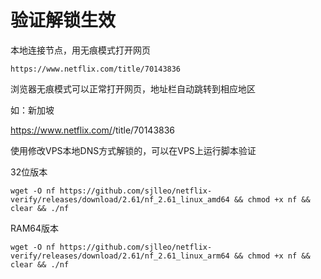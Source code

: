 # 验证解锁生效

本地连接节点，用无痕模式打开网页 
``` url
https://www.netflix.com/title/70143836
```
浏览器无痕模式可以正常打开网页，地址栏自动跳转到相应地区

如：新加坡

https://www.netflix.com/<Badge text="sg-zh" type="error" vertical="middle"/>/title/70143836


使用修改VPS本地DNS方式解锁的，可以在VPS上运行脚本验证

32位版本
``` shell 
wget -O nf https://github.com/sjlleo/netflix-verify/releases/download/2.61/nf_2.61_linux_amd64 && chmod +x nf && clear && ./nf
```
RAM64版本
``` shell 
wget -O nf https://github.com/sjlleo/netflix-verify/releases/download/2.61/nf_2.61_linux_arm64 && chmod +x nf && clear && ./nf
```
